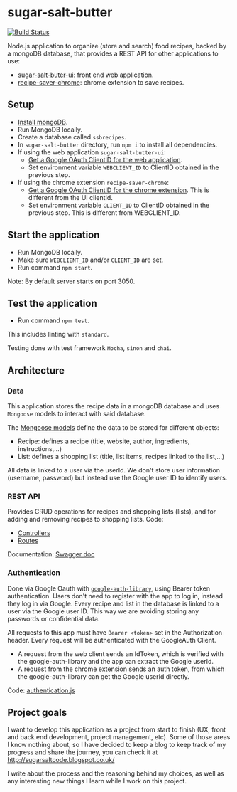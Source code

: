 # sugar-salt-butter
[![Build Status](https://travis-ci.com/ainhoaL/sugar-salt-butter.svg?branch=master)](https://travis-ci.com/ainhoaL/sugar-salt-butter)

Node.js application to organize (store and search) food recipes, backed by a mongoDB database, that provides a REST API for other applications to use: 
- [sugar-salt-buter-ui](https://github.com/ainhoaL/sugar-salt-butter-ui): front end web application. 
- [recipe-saver-chrome](https://github.com/ainhoaL/recipe-saver-chrome): chrome extension to save recipes.

## Setup
- [Install mongoDB](https://docs.mongodb.com/manual/administration/install-community/).
- Run MongoDB locally.
- Create a database called `ssbrecipes`.
- In `sugar-salt-butter` directory, run `npm i` to install all dependencies.
- If using the web application `sugar-salt-butter-ui`:
   - [Get a Google OAuth ClientID for the web application](https://developers.google.com/identity/sign-in/web/sign-in).
   - Set environment variable `WEBCLIENT_ID` to ClientID obtained in the previous step.
- If using the chrome extension `recipe-saver-chrome`:
   - [Get a Google OAuth ClientID for the chrome extension](https://developer.chrome.com/docs/apps/app_identity/#client_id). This is different from the UI clientId.
   - Set environment variable `CLIENT_ID` to ClientID obtained in the previous step. This is different from WEBCLIENT_ID.

## Start the application
- Run MongoDB locally.
- Make sure `WEBCLIENT_ID` and/or `CLIENT_ID` are set.
- Run command `npm start`.

Note: By default server starts on port 3050.

## Test the application
- Run command `npm test`.

This includes linting with `standard`.

Testing done with test framework `Mocha`, `sinon` and `chai`.

## Architecture
### Data
This application stores the recipe data in a mongoDB database and uses `Mongoose` models to interact with said database.

The [Mongoose models](https://github.com/ainhoaL/sugar-salt-butter/blob/master/models) define the data to be stored for different objects:
- Recipe: defines a recipe (title, website, author, ingredients, instructions,...)
- List: defines a shopping list (title, list items, recipes linked to the list,...)

All data is linked to a user via the userId. We don't store user information (username, password) but instead use the Google user ID to identify users.

### REST API
Provides CRUD operations for recipes and shopping lists (lists), and for adding and removing recipes to shopping lists.
Code:
- [Controllers](https://github.com/ainhoaL/sugar-salt-butter/blob/master/controllers)
- [Routes](https://github.com/ainhoaL/sugar-salt-butter/blob/master/routes.js)

Documentation: [Swagger doc](https://github.com/ainhoaL/sugar-salt-butter/blob/master/docs/swagger.yaml)

### Authentication
Done via Google Oauth with [`google-auth-library`](https://www.npmjs.com/package/google-auth-library), using Bearer token authentication.
Users don't need to register with the app to log in, instead they log in via Google. Every recipe and list in the database is linked to a user via the Google user ID. This way we are avoiding storing any passwords or confidential data.

All requests to this app must have `Bearer <token>` set in the Authorization header. Every request will be authenticated with the GoogleAuth Client.
- A request from the web client sends an IdToken, which is verified with the google-auth-library and the app can extract the Google userId.
- A request from the chrome extension sends an auth token, from which the google-auth-library can get the Google userId directly.

Code: [authentication.js](https://github.com/ainhoaL/sugar-salt-butter/blob/master/utils/authentication.js)

## Project goals
I want to develop this application as a project from start to finish (UX, front and back end development, project management, etc). Some of those areas I know nothing about, so I have decided to keep a blog to keep track of my progress and share the journey, you can check it at http://sugarsaltcode.blogspot.co.uk/

I write about the process and the reasoning behind my choices, as well as any interesting new things I learn while I work on this project.
